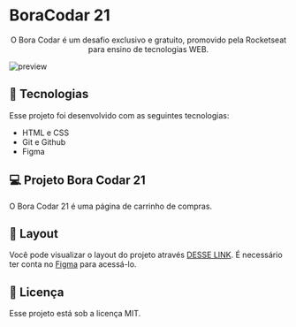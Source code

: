 # BoraCodar 21

<p align="center">
O Bora Codar é um desafio exclusivo e gratuito, promovido pela Rocketseat para ensino de tecnologias WEB. <br/>
</p>

![preview](./.github/preview.png)


## 🚀 Tecnologias

Esse projeto foi desenvolvido com as seguintes tecnologias:

- HTML e CSS
- Git e Github 
- Figma

## 💻 Projeto Bora Codar 21

O Bora Codar 21 é uma página de carrinho de compras.

## 🔖 Layout

Você pode visualizar o layout do projeto através [DESSE LINK](https://www.figma.com/community/file/1243194167725942248). É necessário ter conta no [Figma](https://figma.com) para acessá-lo.

## :memo: Licença

Esse projeto está sob a licença MIT.